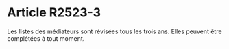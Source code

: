 # Article R2523-3

  
Les listes des médiateurs sont révisées tous les trois ans. Elles peuvent être complétées à tout moment.
